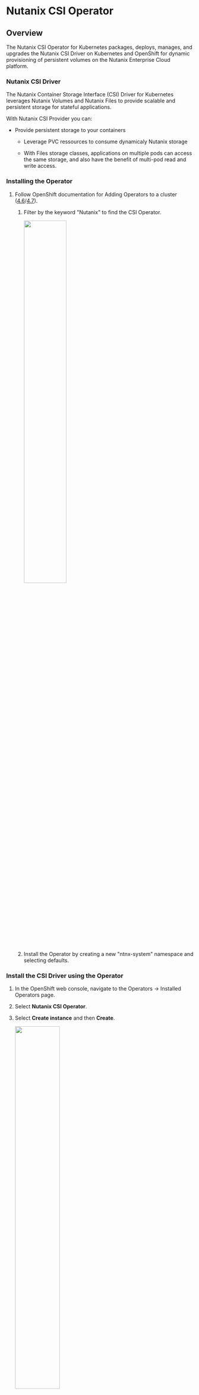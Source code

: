 # Nutanix CSI Operator

## Overview

The Nutanix CSI Operator for Kubernetes packages, deploys, manages, and upgrades the Nutanix CSI Driver on Kubernetes and OpenShift for dynamic provisioning of persistent volumes on the Nutanix Enterprise Cloud platform.

### Nutanix CSI Driver

The Nutanix Container Storage Interface (CSI) Driver for Kubernetes leverages Nutanix Volumes and Nutanix Files to provide scalable and persistent storage for stateful applications.

With Nutanix CSI Provider you can:

 - Provide persistent storage to your containers

   - Leverage PVC ressources to consume dynamicaly Nutanix storage

   - With Files storage classes, applications on multiple pods can access the same storage, and also have the benefit of multi-pod read and write access.

### Installing the Operator

1. Follow OpenShift documentation for Adding Operators to a cluster ([4.6](https://docs.openshift.com/container-platform/4.6/operators/admin/olm-adding-operators-to-cluster.html)/[4.7](https://docs.openshift.com/container-platform/4.7/operators/admin/olm-adding-operators-to-cluster.html)).
    1. Filter by the keyword "Nutanix" to find the CSI Operator.

        <image src=images/operatorhub-csi.png height="50%" width="50%">

    2. Install the Operator by creating a new "ntnx-system" namespace and selecting defaults.

### Install the CSI Driver using the Operator

1. In the OpenShift web console, navigate to the Operators → Installed Operators page.
2. Select **Nutanix CSI Operator**.
3. Select **Create instance** and then **Create**.

    <image src=images/operator-csi-deploy.png height="50%" width="50%">

### Configuring k8s secret and storage class

In order to use this driver, create the relevant storage classes and secrets using the OpenShift CLI, by followinig the below section:

1. Create a secret yaml file like the below example and apply (`oc -n ntnx-system apply -f <filename>`).

    ```
    apiVersion: v1
    kind: Secret
    metadata:
      name: ntnx-secret
      namespace: ntnx-system
    data:
      # base64 encoded prism-ip:prism-port:admin:password. 
      # E.g.: echo -n '10.0.0.14:9440:admin:mypassword' | base64
      key: MS4yLjMuNDo5NDQwOm51dGFuaXg6aXRpc21hZ2lj
    ```
2. Create storage class yaml like the below example and apply (`oc apply -f <filename>`).

    ```
    kind: StorageClass
    apiVersion: storage.k8s.io/v1
    metadata:
      name: nutanix-volume
    provisioner: csi.nutanix.com
    parameters:
      csi.storage.k8s.io/provisioner-secret-name: ntnx-secret
      csi.storage.k8s.io/provisioner-secret-namespace: ntnx-system
      csi.storage.k8s.io/node-publish-secret-name: ntnx-secret
      csi.storage.k8s.io/node-publish-secret-namespace: ntnx-system
      csi.storage.k8s.io/controller-expand-secret-name: ntnx-secret
      csi.storage.k8s.io/controller-expand-secret-namespace: ntnx-system
      csi.storage.k8s.io/fstype: ext4
      dataServiceEndPoint: 10.0.0.15:3260
      storageContainer: default-container
      storageType: NutanixVolumes
      #whitelistIPMode: ENABLED
      #chapAuth: ENABLED
    allowVolumeExpansion: true
    reclaimPolicy: Delete
    ```
    
**Note:** By default, new RHCOS based nodes are provisioned with the required scsi-initiator-utils package installed, but with the iscsid service disabled. This can result in messages like "iscsiadm: can not connect to iSCSI daemon (111)!" When this occurs, confirm that the iscsid.service is running on worker nodes. It can be enabled and started usding systemctl (`sudo systemctl enable iscsid & sudo systemctl start iscsi`).
     
See the [Managing Storage section of CSI Driver documentation on the Nutanix Portal](https://portal.nutanix.com/page/documents/details?targetId=CSI-Volume-Driver-v2_3:csi-csi-plugin-storage-c.html) for more information on configuring storage classes. 

